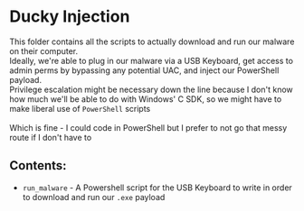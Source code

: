# Ducky Injection
This folder contains all the scripts to actually download and run our malware on their computer. <br>
Ideally, we're able to plug in our malware via a USB Keyboard, get access to admin perms by bypassing any potential UAC, and inject our PowerShell payload. <br>
Privilege escalation might be necessary down the line because I don't know how much we'll be able to do with Windows' C SDK, so we might have to make liberal use of `PowerShell` scripts <br> <br>
Which is fine - I could code in PowerShell but I prefer to not go that messy route if I don't have to

## Contents:
* `run_malware` - A Powershell script for the USB Keyboard to write in order to download and run our `.exe` payload
